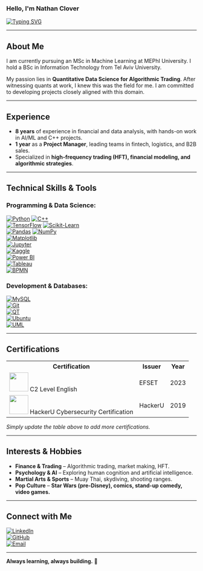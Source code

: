 ### Hello, I'm Nathan Clover  

[![Typing SVG](https://readme-typing-svg.demolab.com/?lines=MSc+Student+in+Machine+Learning;8+Years+of+Analysis+Experience;Aspiring+Quantitative+Data+Scientist;Digital+Craftsman)](https://git.io/typing-svg)

---

## About Me

I am currently pursuing an MSc in Machine Learning at MEPhI University. I hold a BSc in Information Technology from Tel Aviv University. 

My passion lies in **Quantitative Data Science for Algorithmic Trading**. After witnessing quants at work, I knew this was the field for me. I am committed to developing projects closely aligned with this domain.

---

## Experience

- **8 years** of experience in financial and data analysis, with hands-on work in AI/ML and C++ projects.  
- **1 year** as a **Project Manager**, leading teams in fintech, logistics, and B2B sales.
- Specialized in **high-frequency trading (HFT), financial modeling, and algorithmic strategies**.

---

## Technical Skills & Tools

### Programming & Data Science:
[![Python](https://img.shields.io/badge/-Python-3776AB?style=flat&logo=python&logoColor=white)](https://www.python.org/) 
[![C++](https://img.shields.io/badge/-C++-00599C?style=flat&logo=c%2B%2B&logoColor=white)](https://isocpp.org/)  
[![TensorFlow](https://img.shields.io/badge/-TensorFlow-FF6F00?style=flat&logo=tensorflow&logoColor=white)](https://www.tensorflow.org/) 
[![Scikit-Learn](https://img.shields.io/badge/-Scikit%20Learn-F7931E?style=flat&logo=scikit-learn&logoColor=white)](https://scikit-learn.org/)  
[![Pandas](https://img.shields.io/badge/-Pandas-150458?style=flat&logo=pandas)](https://pandas.pydata.org/) 
[![NumPy](https://img.shields.io/badge/-NumPy-013243?style=flat&logo=numpy)](https://numpy.org/)  
[![Matplotlib](https://img.shields.io/badge/-Matplotlib-11557C?style=flat&logo=matplotlib)](https://matplotlib.org/)  
[![Jupyter](https://img.shields.io/badge/-Jupyter-F37626?style=flat&logo=jupyter&logoColor=white)](https://jupyter.org/)  
[![Kaggle](https://img.shields.io/badge/-Kaggle-20BEFF?style=flat&logo=kaggle)](https://www.kaggle.com/)  
[![Power BI](https://img.shields.io/badge/-Power%20BI-F2C811?style=flat&logo=power-bi&logoColor=black)](https://powerbi.microsoft.com/)  
[![Tableau](https://img.shields.io/badge/-Tableau-E97627?style=flat&logo=tableau&logoColor=white)](https://www.tableau.com/)  
[![BPMN](https://img.shields.io/badge/-BPMN-0088CC?style=flat&logo=unifiedmodelinglanguage)](https://www.bpmn.org/)  

### Development & Databases:
[![MySQL](https://img.shields.io/badge/-MySQL-4479A1?style=flat&logo=mysql&logoColor=white)](https://www.mysql.com/)  
[![Git](https://img.shields.io/badge/-Git-F05032?style=flat&logo=git&logoColor=white)](https://git-scm.com/)  
[![QT](https://img.shields.io/badge/-Qt-41CD52?style=flat&logo=qt&logoColor=white)](https://www.qt.io/)  
[![Ubuntu](https://img.shields.io/badge/-Ubuntu-E95420?style=flat&logo=ubuntu&logoColor=white)](https://ubuntu.com/)  
[![UML](https://img.shields.io/badge/-UML-25A1DB?style=flat&logo=unifiedmodelinglanguage)](https://www.uml.org/)  

---

## Certifications

<div align="center">
  <table>
    <tr>
      <th>Certification</th>
      <th>Issuer</th>
      <th>Year</th>
    </tr>
    <tr>
      <td><a href="https://www.efset.org/cert/BqLypD](https://img1.wsimg.com/isteam/ip/46740b1b-a9a7-47a5-b971-0fbb4f055284/Untitled.jpg/:/cr=t:0%25,l:0%25,w:100%25,h:100%25/rs=w:1280"><img src="https://upload.wikimedia.org/wikipedia/commons/8/8c/EFSET_logo.png" width="50"></a> C2 Level English</td>
      <td>EFSET</td>
      <td>2023</td>
    </tr>
    <tr>
      <td><a href="https://img1.wsimg.com/isteam/ip/46740b1b-a9a7-47a5-b971-0fbb4f055284/1601586105204.jpg/:/cr=t:0%25,l:0%25,w:100%25,h:100%25/rs=w:1280"><img src="https://img1.wsimg.com/isteam/ip/46740b1b-a9a7-47a5-b971-0fbb4f055284/1601586105204.jpg" width="50"></a> HackerU Cybersecurity Certification</td>
      <td>HackerU</td>
      <td>2019</td>
    </tr>
  </table>
</div>

*Simply update the table above to add more certifications.*

---

## Interests & Hobbies

- **Finance & Trading** – Algorithmic trading, market making, HFT.
- **Psychology & AI** – Exploring human cognition and artificial intelligence.
- **Martial Arts & Sports** – Muay Thai, skydiving, shooting ranges.
- **Pop Culture** – **Star Wars (pre-Disney), comics, stand-up comedy, video games.**

---

## Connect with Me

[![LinkedIn](https://img.shields.io/badge/-LinkedIn-0077B5?style=flat&logo=linkedin&logoColor=white)](https://linkedin.com/in/nathanclover)  
[![GitHub](https://img.shields.io/badge/-GitHub-181717?style=flat&logo=github)](https://github.com/NathanClover)  
[![Email](https://img.shields.io/badge/-Email-D14836?style=flat&logo=gmail&logoColor=white)](mailto:nathan.clover@example.com)  

---

**Always learning, always building.** 🚀
